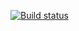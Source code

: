 [![Build status](https://ci.appveyor.com/api/projects/status/dea4td9qnwpau49h?svg=true)](https://ci.appveyor.com/project/drswap/autotesting-5-1)
